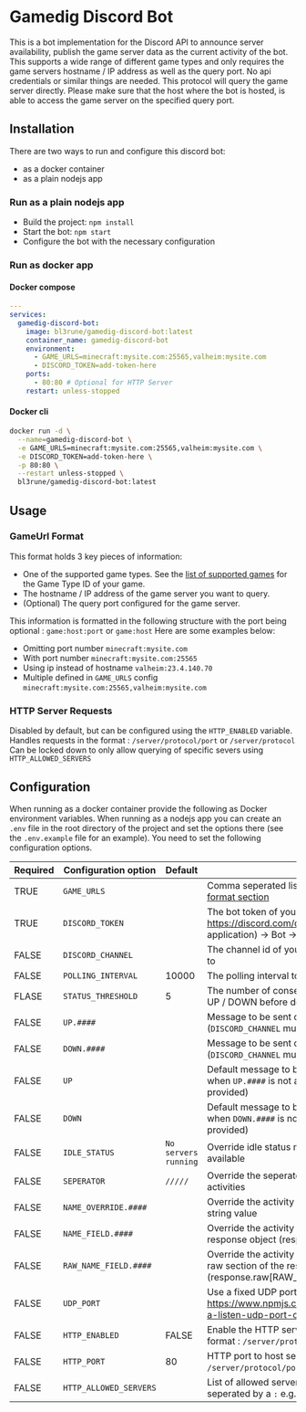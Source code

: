 # Gamedig Discord Bot
This is a bot implementation for the Discord API to announce server availability, publish the game server data as the current activity of the bot.
This supports a wide range of different game types and only requires the game servers hostname / IP address as well as the query port. No api credentials or similar things are needed.
This protocol will query the game server directly. Please make sure that the host where the bot is hosted, is able to access the game server on the specified query port.


## Installation

There are two ways to run and configure this discord bot:

* as a docker container
* as a plain nodejs app


### Run as a plain nodejs app

* Build the project: `npm install`
* Start the bot: `npm start`
* Configure the bot with the necessary configuration

### Run as docker app

#### Docker compose
```yaml
---
services:
  gamedig-discord-bot:
    image: bl3rune/gamedig-discord-bot:latest
    container_name: gamedig-discord-bot
    environment:
      - GAME_URLS=minecraft:mysite.com:25565,valheim:mysite.com
      - DISCORD_TOKEN=add-token-here
    ports:
      - 80:80 # Optional for HTTP Server
    restart: unless-stopped
```

#### Docker cli
```bash
docker run -d \
  --name=gamedig-discord-bot \
  -e GAME_URLS=minecraft:mysite.com:25565,valheim:mysite.com \
  -e DISCORD_TOKEN=add-token-here \
  -p 80:80 \
  --restart unless-stopped \
  bl3rune/gamedig-discord-bot:latest
```

## Usage

### GameUrl Format

This format holds 3 key pieces of information:
- One of the supported game types. See the [list of supported games](https://github.com/gamedig/node-gamedig/blob/HEAD/GAMES_LIST.md) for the Game Type ID of your game.
- The hostname / IP address of the game server you want to query.
- (Optional) The query port configured for the game server.

This information is formatted in the following structure with the port being optional : `game:host:port` or `game:host`
Here are some examples below:
- Omitting port number `minecraft:mysite.com`
- With port number `minecraft:mysite.com:25565`
- Using ip instead of hostname `valheim:23.4.140.70`
- Multiple defined in `GAME_URLS` config `minecraft:mysite.com:25565,valheim:mysite.com`

### HTTP Server Requests
Disabled by default, but can be configured using the `HTTP_ENABLED` variable.
Handles requests in the format : `/server/protocol/port` or `/server/protocol`
Can be locked down to only allow querying of specific severs using `HTTP_ALLOWED_SERVERS`

## Configuration

When running as a docker container provide the following as Docker environment variables.
When running as a nodejs app you can create an `.env` file in the root directory of the project and set the options there (see the `.env.example` file for an example). 
You need to set the following configuration options.

| Required | Configuration option   | Default             | Description                                                                                                                          | Value    |
| -------- | ---------------------- | ------------------- | ------------------------------------------------------------------------------------------------------------------------------------ | -------- |
| TRUE     | `GAME_URLS`            |                     | Comma seperated list of GameUrl format entries [see GameUrl format section](#gameurl-format)                                         | `string` |
| TRUE     | `DISCORD_TOKEN`        |                     | The bot token of your discord app from https://discord.com/developers/applications -> (Select your application) -> Bot -> Token      | `string` |
| FALSE    | `DISCORD_CHANNEL`      |                     | The channel id of your discord chat to send server availability to                                                                   | `string` |
| FALSE    | `POLLING_INTERVAL`     | 10000               | The polling interval to poll the servers in milliseconds                                                                             | `number` |
| FLASE    | `STATUS_THRESHOLD`     | 5                   | The number of consecutive times a server has to be counted as UP / DOWN before doing an announcement                                 | `number` |
| FALSE    | `UP.####`              |                     | Message to be sent on server available for game type `####` (`DISCORD_CHANNEL` must be provided)                                     | `string` |
| FALSE    | `DOWN.####`            |                     | Message to be sent on server unavailable for game type `####` (`DISCORD_CHANNEL` must be provided)                                   | `string` |
| FALSE    | `UP`                   |                     | Default message to be sent on server available for any game when `UP.####` is not available (`DISCORD_CHANNEL` must be provided)     | `string` |
| FALSE    | `DOWN`                 |                     | Default message to be sent on server unavailable for any game when `DOWN.####` is not available (`DISCORD_CHANNEL` must be provided) | `string` |
| FALSE    | `IDLE_STATUS`          | `No servers running`| Override idle status messaging for the bot when no servers are available                                                             | `string` |
| FALSE    | `SEPERATOR`            | ` ///// `           | Override the seperator text that appears between multiple activities                                                                 | `string` |
| FALSE    | `NAME_OVERRIDE.####`   |                     | Override the activity name for game type `####` with : variable string value                                                         | `string` |
| FALSE    | `NAME_FIELD.####`      |                     | Override the activity name for game type `####` with : field on the response object (response[NAME_FIELD])                           | `string` |
| FALSE    | `RAW_NAME_FIELD.####`  |                     | Override the activity name for game type `####` with : field in the raw section of the response (response.raw[RAW_NAME_FIELD])       | `string` |
| FALSE    | `UDP_PORT`             |                     | Use a fixed UDP port see https://www.npmjs.com/package/gamedig/v/4.3.1#specifying-a-listen-udp-port-override                         | `string` |
| FALSE    | `HTTP_ENABLED`         | FALSE               | Enable the HTTP server that handles direct requests in the format : `/server/protocol/port` or `/server/protocol`                    | `boolean`|
| FALSE    | `HTTP_PORT`            | 80                  | HTTP port to host server on and handle requests in the format : `/server/protocol/port` or `/server/protocol`                        | `number` |
| FALSE    | `HTTP_ALLOWED_SERVERS` |                     | List of allowed server addresses to filter HTTP request by, seperated by a `:` e.g.`example.com:test.net` Disabled by default.       | `string` |
     